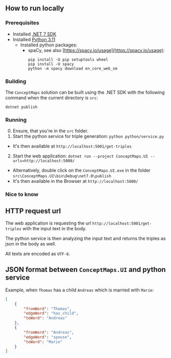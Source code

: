 ## How to run locally

### Prerequisites

* Installed [.NET 7 SDK](https://dotnet.microsoft.com/en-us/download/dotnet/7.0)
* Installed [Python 3.11](https://www.python.org/downloads/)
    * Installed python packages:
        * spaCy, see also [https://spacy.io/usage](https://spacy.io/usage):
            ```
            pip install -U pip setuptools wheel
            pip install -U spacy
            python -m spacy download en_core_web_sm
            ```

### Building

The ```ConceptMaps``` solution can be built using the .NET SDK with the following command when the current directory is `src`:

`dotnet publish`

### Running

0. Ensure, that you're in the `src` folder.
1. Start the python service for triple generation: `python python/service.py`
  * It's then available at `http://localhost:5001/get-triples`
2. Start the web application: `dotnet run --project ConceptMaps.UI --urls=http://localhost:5000/`
  * Alternatively, double click on the `ConceptMaps.UI.exe` in the folder `src\ConceptMaps.UI\bin\Debug\net7.0\publish`
  * It's then available in the Browser at `http://localhost:5000/`

### Nice to know

## HTTP request url

The web application is requesting the url `http://localhost:5001/get-triples` with the input text in the body.

The python service is then analyzing the input text and returns the triples as json in the body as well.

All texts are encoded as `UTF-8`.

## JSON format between ```ConceptMaps.UI``` and python service

Example, when `Thomas` has a child `Andreas` which is married with `Marie`:

```json
[
    {
        "fromWord": "Thomas",
        "edgeWord": "has_child",
        "toWord": "Andreas"
    },
    {
        "fromWord": "Andreas",
        "edgeWord": "spouse",
        "toWord": "Marie"
    }
]
```